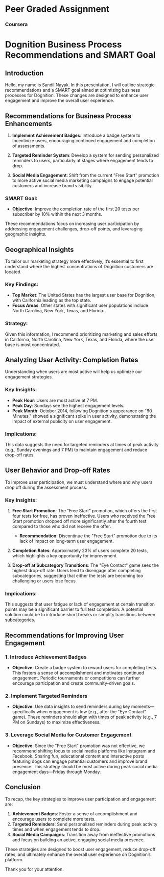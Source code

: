 # Peer Graded Assignment
### Coursera
# Dognition Business Process Recommendations and SMART Goal

## Introduction

Hello, my name is Sandil Nayak. In this presentation, I will outline strategic recommendations and a SMART goal aimed at optimizing business processes for Dognition. These changes are designed to enhance user engagement and improve the overall user experience.

## Recommendations for Business Process Enhancements

1. **Implement Achievement Badges**: Introduce a badge system to incentivize users, encouraging continued engagement and completion of assessments.
   
2. **Targeted Reminder System**: Develop a system for sending personalized reminders to users, particularly at stages where engagement tends to drop.

3. **Social Media Engagement**: Shift from the current "Free Start" promotion to more active social media marketing campaigns to engage potential customers and increase brand visibility.

### SMART Goal: 
- **Objective**: Improve the completion rate of the first 20 tests per subscriber by 10% within the next 3 months.

These recommendations focus on increasing user participation by addressing engagement challenges, drop-off points, and leveraging geographic insights. 

## Geographical Insights

To tailor our marketing strategy more effectively, it’s essential to first understand where the highest concentrations of Dognition customers are located.

### Key Findings:
- **Top Market**: The United States has the largest user base for Dognition, with California leading as the top state.
- **Focus Areas**: Other states with significant user populations include North Carolina, New York, Texas, and Florida.

### Strategy:
Given this information, I recommend prioritizing marketing and sales efforts in California, North Carolina, New York, Texas, and Florida, where the user base is most concentrated.

## Analyzing User Activity: Completion Rates

Understanding when users are most active will help us optimize our engagement strategies.

### Key Insights:
- **Peak Hour**: Users are most active at 7 PM.
- **Peak Day**: Sundays see the highest engagement levels.
- **Peak Month**: October 2014, following Dognition's appearance on "60 Minutes," showed a significant spike in user activity, demonstrating the impact of external publicity on user engagement.

### Implications:
This data suggests the need for targeted reminders at times of peak activity (e.g., Sunday evenings and 7 PM) to maintain engagement and reduce drop-off rates.

## User Behavior and Drop-off Rates

To improve user participation, we must understand where and why users drop off during the assessment process.

### Key Insights:
1. **Free Start Promotion**: The "Free Start" promotion, which offers the first four tests for free, has proven ineffective. Users who received the Free Start promotion dropped off more significantly after the fourth test compared to those who did not receive the offer.
   - **Recommendation**: Discontinue the "Free Start" promotion due to its lack of impact on long-term user engagement.

2. **Completion Rates**: Approximately 23% of users complete 20 tests, which highlights a key opportunity for improvement.
3. **Drop-off at Subcategory Transitions**: The "Eye Contact" game sees the highest drop-off rate. Users tend to disengage after completing subcategories, suggesting that either the tests are becoming too challenging or users lose focus.

### Implications:
This suggests that user fatigue or lack of engagement at certain transition points may be a significant barrier to full test completion. A potential solution could be to introduce short breaks or simplify transitions between subcategories.

## Recommendations for Improving User Engagement

### 1. **Introduce Achievement Badges**
   - **Objective**: Create a badge system to reward users for completing tests. This fosters a sense of accomplishment and motivates continued engagement. Periodic tournaments or competitions can further encourage participation and create community-driven goals.

### 2. **Implement Targeted Reminders**
   - **Objective**: Use data insights to send reminders during key moments—specifically when engagement is low (e.g., after the "Eye Contact" game). These reminders should align with times of peak activity (e.g., 7 PM on Sundays) to maximize effectiveness.

### 3. **Leverage Social Media for Customer Engagement**
   - **Objective**: Since the "Free Start" promotion was not effective, we recommend shifting focus to social media platforms like Instagram and Facebook. Sharing fun, educational content and interactive posts featuring dogs can engage potential customers and improve brand presence. This strategy should be most active during peak social media engagement days—Friday through Monday.

## Conclusion

To recap, the key strategies to improve user participation and engagement are:

1. **Achievement Badges**: Foster a sense of accomplishment and encourage users to complete more tests.
2. **Targeted Reminders**: Send personalized reminders during peak activity times and when engagement tends to drop.
3. **Social Media Campaigns**: Transition away from ineffective promotions and focus on building an active, engaging social media presence.

These strategies are designed to boost user engagement, reduce drop-off rates, and ultimately enhance the overall user experience on Dognition’s platform.

Thank you for your attention.


